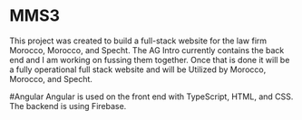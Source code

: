 # MMS3
This project was created to build a full-stack website for the law firm Morocco, Morocco, and Specht. 
The AG Intro currently contains the back end and I am working on fussing them together. 
Once that is done it will be a fully operational full stack website and will be Utilized by Morocco, Morocco, and Specht. 

#Angular
Angular is used on the front end with TypeScript, HTML, and CSS.
The backend is using Firebase. 
